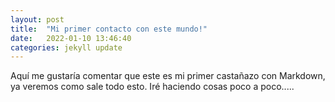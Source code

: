 ```yaml
---
layout: post
title:  "Mi primer contacto con este mundo!"
date:   2022-01-10 13:46:40
categories: jekyll update
---
```

Aquí me gustaría comentar que este es mi primer castañazo con Markdown, ya veremos como sale todo esto.
Iré haciendo cosas poco a poco.....
